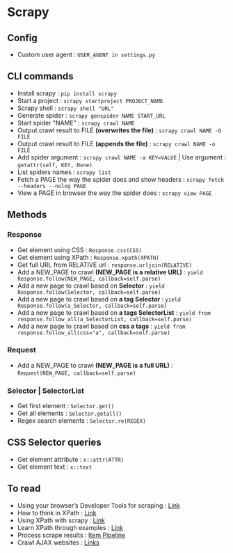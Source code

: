# Scrapy 

## Config

- Custom user agent : `USER_AGENT in settings.py` 

## CLI commands

- Install scrapy : `pip install scrapy`
- Start a project : `scrapy startproject PROJECT_NAME`
- Scrapy shell : `scrapy shell "URL"`
- Generate spider : `scrapy genspider NAME START_URL`
- Start spider "NAME" : `scrapy crawl NAME`
- Output crawl result to FILE **(overwrites the file)** : `scrapy crawl NAME -O FILE`
- Output crawl result to FILE **(appends the file)** : `scrapy crawl NAME -o FILE`
- Add spider argument : `scrapy crawl NAME -a KEY=VALUE` | Use argument : `getattr(self, KEY, None)` 
- List spiders names : `scrapy list`
- Fetch a PAGE the way the spider does and show headers : `scrapy fetch --headers --nolog PAGE`
- View a PAGE in browser the way the spider does : `scrapy view PAGE`

## Methods

### Response

- Get element using CSS : `Response.css(CSS)`
- Get element using XPath : `Response.xpath(XPATH)`
- Get full URL from RELATIVE url : `response.urljoin(RELATIVE)` 
- Add a NEW_PAGE to crawl **(NEW_PAGE is a relative URL)** : `yield Response.follow(NEW_PAGE, callback=self.parse)`
- Add a new page to crawl based on **Selector** : `yield Response.follow(Selector, callback=self.parse)`
- Add a new page to crawl based on **a tag Selector**  : `yield Response.follow(a_Selector, callback=self.parse)`
- Add a new page to crawl based on **a tags SelectorList** : `yield from response.follow_all(a_SelectorList, callback=self.parse)` 
- Add a new page to crawl based on **css a tags** : `yield from response.follow_all(css="a", callback=self.parse)` 

### Request

- Add a NEW_PAGE to crawl **(NEW_PAGE is a full URL)** : `Request(NEW_PAGE, callback=self.parse)`
  
### Selector | SelectorList

- Get first element : `Selector.get()`
- Get all elements : `Selector.getall()`
- Regex search elements : `Selector.re(REGEX)`

## CSS Selector queries

- Get element attribute : `x::attr(ATTR)`
- Get element text : `x::text`

## To read

- Using your browser’s Developer Tools for scraping : [Link](https://docs.scrapy.org/en/latest/topics/developer-tools.html#topics-developer-tools)
- How to think in XPath : [Link](http://plasmasturm.org/log/xpath101/)
- Using XPath with scrapy : [Link](https://docs.scrapy.org/en/latest/topics/selectors.html#topics-selectors)
- Learn XPath through examples : [Link](http://zvon.org/comp/r/tut-XPath_1.html)
- Process scrape results : [Item Pipeline](https://docs.scrapy.org/en/latest/topics/item-pipeline.html#topics-item-pipeline)
- Crawl AJAX websites : [Links](https://docs.scrapy.org/en/latest/topics/dynamic-content.html)

